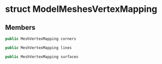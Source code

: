 # struct ModelMeshesVertexMapping

## Members

```cpp
public MeshVertexMapping corners
```

```cpp
public MeshVertexMapping lines
```

```cpp
public MeshVertexMapping surfaces
```



